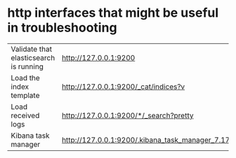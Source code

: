 # http interfaces that might be useful in troubleshooting

|   |   |
|---|---|
|Validate that elasticsearch is running|http://127.0.0.1:9200|
|Load the index template|http://127.0.0.1:9200/_cat/indices?v |
|Load received logs|http://127.0.0.1:9200/*/_search?pretty|
|Kibana task manager|http://127.0.0.1:9200/.kibana_task_manager_7.17.14_001/|

